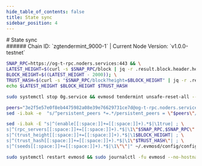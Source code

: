 ```yaml
---
hide_table_of_contents: false
title: State sync
sidebar_position: 4
---
```


<div class="h1-with-icon icon-og">
# State sync
</div>
###### Chain ID: `zgtendermint_9000-1` | Current Node Version: `v1.0.0-testnet`

```bash
SNAP_RPC=https://og-t-rpc.noders.services:443 && \
LATEST_HEIGHT=$(curl -s $SNAP_RPC/block | jq -r .result.block.header.height); \
BLOCK_HEIGHT=$((LATEST_HEIGHT - 2000)); \
TRUST_HASH=$(curl -s "$SNAP_RPC/block?height=$BLOCK_HEIGHT" | jq -r .result.block_id.hash) && \
echo $LATEST_HEIGHT $BLOCK_HEIGHT $TRUST_HASH
```
```bash
sudo systemctl stop 0g.service && evmosd tendermint unsafe-reset-all --home ~/.evmosd --keep-addr-book
```
```bash
peers="3e2f5e57e0f8eb4475982a08e39e76629731ce7d@og-t-rpc.noders.services:29656"
sed -i.bak -e  "s/^persistent_peers *=.*/persistent_peers = \"$peers\"/" ~/.evmosd/config/config.toml
```
```bash
sed -i.bak -E "s|^(enable[[:space:]]+=[[:space:]]+).*$|\1true| ; \
s|^(rpc_servers[[:space:]]+=[[:space:]]+).*$|\1\"$SNAP_RPC,$SNAP_RPC\"| ; \
s|^(trust_height[[:space:]]+=[[:space:]]+).*$|\1$BLOCK_HEIGHT| ; \
s|^(trust_hash[[:space:]]+=[[:space:]]+).*$|\1\"$TRUST_HASH\"| ; \
s|^(seeds[[:space:]]+=[[:space:]]+).*$|\1\"\"|" ~/.evmosd/config/config.toml
```
```bash
sudo systemctl restart evmosd && sudo journalctl -fu evmosd --no-hostname -o cat
```
